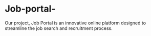 # Job-portal-
Our project, Job Portal  is an innovative online platform designed to streamline the job search and recruitment process. 
